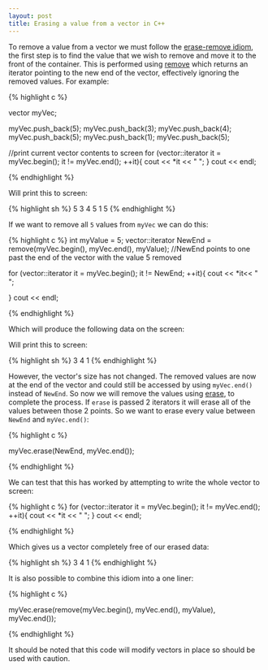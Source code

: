 ```yaml
---
layout: post
title: Erasing a value from a vector in C++
---
```


To remove a value from a vector we must follow the [erase-remove idiom](https://en.wikipedia.org/wiki/Erase%E2%80%93remove_idiom),
the first step is to find the value that we wish to remove and move it to the front of the
container. This is performed using [remove](http://www.cplusplus.com/reference/algorithm/remove/)
which returns an iterator pointing to the new end of the vector, effectively ignoring the removed values.
For example:

{% highlight c %}

vector<int> myVec;

myVec.push_back(5);
myVec.push_back(3);
myVec.push_back(4);
myVec.push_back(5);
myVec.push_back(1);
myVec.push_back(5);

//print current vector contents to screen
for (vector<int>::iterator it = myVec.begin(); it !=  myVec.end(); ++it){
 cout << \*it << " ";
}
cout << endl;  

{% endhighlight %}

Will print this to screen:

{% highlight sh %}
5 3 4 5 1 5
{% endhighlight %}

If we want to remove all `5` values from `myVec` we can do this:

{% highlight c %}
int myValue = 5;
vector<int>::iterator NewEnd = remove(myVec.begin(), myVec.end(), myValue);
//NewEnd points to one past the end of the vector with the value 5 removed

for (vector<int>::iterator it = myVec.begin(); it != NewEnd; ++it){
 cout << \*it<< " ";

}
cout << endl;  

{% endhighlight %}

Which will produce the following data on the screen:

Will print this to screen:

{% highlight sh %}
3 4 1
{% endhighlight %}

However, the vector's size has not changed. The removed values are now at the end of the vector
and could still be accessed by using `myVec.end()` instead of `NewEnd`. So now we will
remove the values using [erase](http://www.cplusplus.com/reference/vector/vector/erase/),
to complete the process. If `erase` is passed 2 iterators it will erase all of the values between
those 2 points. So we want to erase every value between `NewEnd` and `myVec.end()`:

{% highlight c %}

myVec.erase(NewEnd, myVec.end());

{% endhighlight %}

We can test that this has worked by attempting to write the whole vector to screen:

{% highlight c %}
for (vector<int>::iterator it = myVec.begin(); it !=  myVec.end(); ++it){
 cout << \*it << " ";
}
cout << endl;  

{% endhighlight %}

Which gives us a vector completely free of our erased data:

{% highlight sh %}
3 4 1
{% endhighlight %}

It is also possible to combine this idiom into a one liner:

{% highlight c %}

myVec.erase(remove(myVec.begin(), myVec.end(), myValue), myVec.end());

{% endhighlight %}

It should be noted that this code will modify vectors in place so should be used with
caution.
